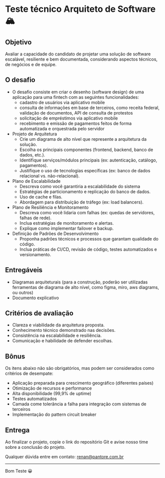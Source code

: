 # Teste técnico Arquiteto de Software 🏔️

## Objetivo

Avaliar a capacidade do candidato de projetar uma solução de software escalável, resiliente e bem documentada, considerando aspectos técnicos, de negócios e de equipe.

## O desafio

- O desafio consiste em criar o desenho (software design) de uma aplicação para uma fintech com as seguintes funcionalidades:
  - cadastro de usuários via aplicativo mobile
  - consulta de informações em base de terceiros, como receita federal, validação de documentos, API de consulta de protestos
  - solicitação de empréstimos via aplicativo mobile
  - recebimento e emissão de pagamentos feitos de forma automatizada e orquestrada pelo servidor
- Projeto de Arquitetura
  - Crie um diagrama de alto nível que represente a arquitetura da solução.
  - Escolha os principais componentes (frontend, backend, banco de dados, etc.).
  - Identifique serviços/módulos principais (ex: autenticação, catálogo, pagamentos).
  - Justifique o uso de tecnologias específicas (ex: banco de dados relacional vs. não-relacional).
- Plano de Escalabilidade
  - Descreva como você garantiria a escalabilidade do sistema
  - Estratégias de particionamento e replicação do banco de dados.
  - Uso de cache e filas.
  - Abordagem para distribuição de tráfego (ex: load balancers).
- Plano de Resiliência e Monitoramento
  - Descreva como você lidaria com falhas (ex: quedas de servidores, falhas de rede).
  - Inclua estratégias de monitoramento e alertas.
  - Explique como implementar failover e backup.
- Definição de Padrões de Desenvolvimento
  - Proponha padrões técnicos e processos que garantam qualidade do código.
  - Inclua práticas de CI/CD, revisão de código, testes automatizados e versionamento.


## Entregáveis

- Diagramas arquiteturais (para a construção, poderão ser utilizadas ferramentas de diagrama de alto nível, como figma, miro, aws diagrams, ou outros)
- Documento explicativo

## Critérios de avaliação

- Clareza e viabilidade da arquitetura proposta.
- Conhecimento técnico demonstrado nas decisões.
- Consistência na escalabilidade e resiliência.
- Comunicação e habilidade de defender escolhas.

## Bônus

Os itens abaixo não são obrigatórios, mas podem ser considerados como critérios de desempate:
- Aplicação preparada para crescimento geográfico (diferentes países)
- Otimização de recursos e performance
- Alta disponibilidade (99,9% de uptime)
- Testes automatizados
- Camada come tolerância a falha para integração com sistemas de terceiros
- Implementação do pattern circuit breaker

## Entrega

Ao finalizar o projeto, copie o link do repositório Git e avise nosso time sobre a conclusão do projeto.

Qualquer dúvida entre em contato:
renan@pantore.com.br

---

Bom Teste 😀
